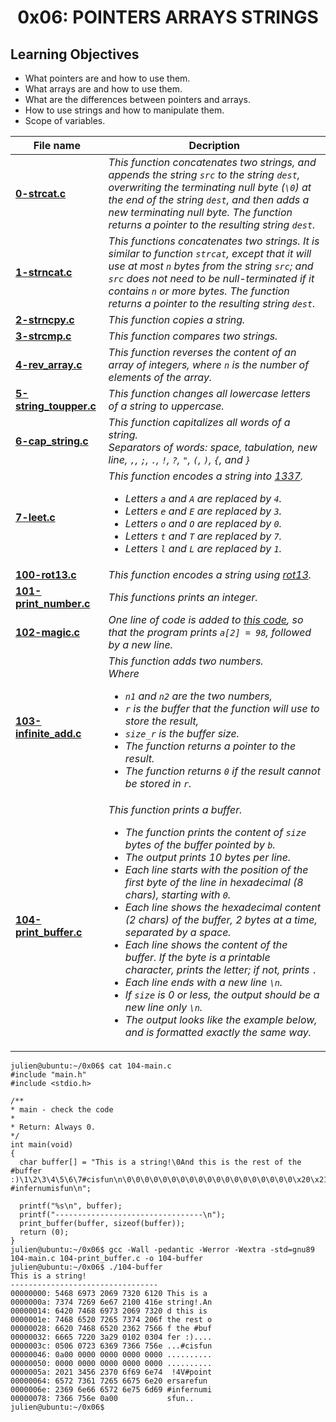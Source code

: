 <h1 align="center">0x06: POINTERS ARRAYS STRINGS</h1>

<h2>Learning Objectives</h2>
<ul>
  <li>What pointers are and how to use them.</li>
  <li>What arrays are and how to use them.</li>
  <li>What are the differences between pointers and arrays.</li>
  <li>How to use strings and how to manipulate them.</li>
  <li>Scope of variables.</li>
</ul>

|File name|Decription|
|---|---|
|[**0-strcat.c**](https://github.com/GM-Samuelstein/alx-low_level_programming/blob/master/0x06-pointers_arrays_strings/0-strcat.c)|*This function concatenates two strings, and appends the string `src` to the string `dest`, overwriting the terminating null byte (`\0`) at the end of the string `dest`, and then adds a new terminating null byte. The function returns a pointer to the resulting string `dest`.*|
|[**1-strncat.c**](https://github.com/GM-Samuelstein/alx-low_level_programming/blob/master/0x06-pointers_arrays_strings/1-strncat.c)|*This functions concatenates two strings. It is similar to function `strcat`, except that it will use at most `n` bytes from the string `src`; and `src` does not need to be null-terminated if it contains `n` or more bytes. The function returns a pointer to the resulting string `dest`.*|
|[**2-strncpy.c**](https://github.com/GM-Samuelstein/alx-low_level_programming/blob/master/0x06-pointers_arrays_strings/2-strncpy.c)|*This function copies a string.*|
|[**3-strcmp.c**](https://github.com/GM-Samuelstein/alx-low_level_programming/blob/master/0x06-pointers_arrays_strings/3-strcmp.c)|*This function compares two strings.*|
|[**4-rev_array.c**](https://github.com/GM-Samuelstein/alx-low_level_programming/blob/master/0x06-pointers_arrays_strings/4-rev_array.c)|*This function reverses the content of an array of integers, where `n` is the number of elements of the array.*|
|[**5-string_toupper.c**](https://github.com/GM-Samuelstein/alx-low_level_programming/blob/master/0x06-pointers_arrays_strings/5-string_toupper.c)|*This function changes all lowercase letters of a string to uppercase.*|
|[**6-cap_string.c**](https://github.com/GM-Samuelstein/alx-low_level_programming/blob/master/0x06-pointers_arrays_strings/6-cap_string.c)|*This function capitalizes all words of a string.<br> Separators of words: space, tabulation, new line, `,`, `;`, `.`, `!`, `?`, `"`, `(`, `)`, `{`, and `}`*|
|[**7-leet.c**](https://github.com/GM-Samuelstein/alx-low_level_programming/blob/master/0x06-pointers_arrays_strings/7-leet.c)|<em> This function encodes a string into [1337](https://en.wikipedia.org/wiki/Leet). <br> <ul> <li>Letters `a` and `A` are replaced by `4`.</li> <li>Letters `e` and `E` are replaced by `3`.</li> <li>Letters `o` and `O` are replaced by `0`. </li> <li>Letters `t` and `T` are replaced by `7`.</li> <li> Letters `l` and `L` are replaced by `1`. </li> </ul> </em>|
|[**100-rot13.c**](https://github.com/GM-Samuelstein/alx-low_level_programming/blob/master/0x06-pointers_arrays_strings/100-rot13.c)|*This function encodes a string using [rot13](https://en.wikipedia.org/wiki/ROT13).*|
|[**101-print_number.c**](https://github.com/GM-Samuelstein/alx-low_level_programming/blob/master/0x06-pointers_arrays_strings/101-print_number.c)|*This functions prints an integer.*|
|[**102-magic.c**](https://github.com/GM-Samuelstein/alx-low_level_programming/blob/master/0x06-pointers_arrays_strings/102-magic.c)|*One line of code is added to [this code](https://github.com/holbertonschool/make_magic_happen/blob/master/magic.c), so that the program prints `a[2] = 98`, followed by a new line.*|
|[**103-infinite_add.c**](https://github.com/GM-Samuelstein/alx-low_level_programming/blob/master/0x06-pointers_arrays_strings/103-infinite_add.c)|*This function adds two numbers. <br> Where <ul> <li>`n1` and `n2` are the two numbers,</li> <li>`r` is the buffer that the function will use to store the result,</li> <li>`size_r` is the buffer size.</li> <li>The function returns a pointer to the result.</l> <li>The function returns `0` if the result cannot be stored in `r`.</li> </ul>*|
|[**104-print_buffer.c**](https://github.com/GM-Samuelstein/alx-low_level_programming/blob/master/0x06-pointers_arrays_strings/104-print_buffer.c)|<em>This function prints a buffer.<br> <ul> <li>The function prints the content of `size` bytes of the buffer pointed by `b`.</li> <li>The output prints 10 bytes per line.</li> <li>Each line starts with the position of the first byte of the line in hexadecimal (8 chars), starting with `0`.</li> <li>Each line shows the hexadecimal content (2 chars) of the buffer, 2 bytes at a time, separated by a space.</li> <li>Each line shows the content of the buffer. If the byte is a printable character, prints the letter; if not, prints `.`</li> <li>Each line ends with a new line `\n`.</li> <li>If `size` is 0 or less, the output should be a new line only `\n`.</li> <li>The output looks like the example below, and is formatted exactly the same way.</li> </ul> <em>| 
  ```
  julien@ubuntu:~/0x06$ cat 104-main.c
#include "main.h"
#include <stdio.h>

/**
 * main - check the code
 *
 * Return: Always 0.
 */
int main(void)
{
    char buffer[] = "This is a string!\0And this is the rest of the #buffer :)\1\2\3\4\5\6\7#cisfun\n\0\0\0\0\0\0\0\0\0\0\0\0\0\0\0\0\0\0\0\x20\x21\x34\x56#pointersarefun #infernumisfun\n";

    printf("%s\n", buffer);
    printf("---------------------------------\n");
    print_buffer(buffer, sizeof(buffer));
    return (0);
}
julien@ubuntu:~/0x06$ gcc -Wall -pedantic -Werror -Wextra -std=gnu89 104-main.c 104-print_buffer.c -o 104-buffer
julien@ubuntu:~/0x06$ ./104-buffer 
This is a string!
---------------------------------
00000000: 5468 6973 2069 7320 6120 This is a 
0000000a: 7374 7269 6e67 2100 416e string!.An
00000014: 6420 7468 6973 2069 7320 d this is 
0000001e: 7468 6520 7265 7374 206f the rest o
00000028: 6620 7468 6520 2362 7566 f the #buf
00000032: 6665 7220 3a29 0102 0304 fer :)....
0000003c: 0506 0723 6369 7366 756e ...#cisfun
00000046: 0a00 0000 0000 0000 0000 ..........
00000050: 0000 0000 0000 0000 0000 ..........
0000005a: 2021 3456 2370 6f69 6e74  !4V#point
00000064: 6572 7361 7265 6675 6e20 ersarefun 
0000006e: 2369 6e66 6572 6e75 6d69 #infernumi
00000078: 7366 756e 0a00           sfun..
  julien@ubuntu:~/0x06$ 
